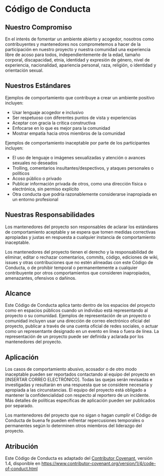 # Código de Conducta

## Nuestro Compromiso

En el interés de fomentar un ambiente abierto y acogedor, nosotros como contribuyentes y mantenedores nos comprometemos a hacer de la participación en nuestro proyecto y nuestra comunidad una experiencia libre de acoso para todos, independientemente de la edad, tamaño corporal, discapacidad, etnia, identidad y expresión de género, nivel de experiencia, nacionalidad, apariencia personal, raza, religión, o identidad y orientación sexual.

## Nuestros Estándares

Ejemplos de comportamiento que contribuye a crear un ambiente positivo incluyen:

* Usar lenguaje acogedor e inclusivo
* Ser respetuoso con diferentes puntos de vista y experiencias
* Aceptar con gracia la crítica constructiva
* Enfocarse en lo que es mejor para la comunidad
* Mostrar empatía hacia otros miembros de la comunidad

Ejemplos de comportamiento inaceptable por parte de los participantes incluyen:

* El uso de lenguaje o imágenes sexualizadas y atención o avances sexuales no deseados
* Trolling, comentarios insultantes/despectivos, y ataques personales o políticos
* Acoso público o privado
* Publicar información privada de otros, como una dirección física o electrónica, sin permiso explícito
* Otra conducta que podría razonablemente considerarse inapropiada en un entorno profesional

## Nuestras Responsabilidades

Los mantenedores del proyecto son responsables de aclarar los estándares de comportamiento aceptable y se espera que tomen medidas correctivas apropiadas y justas en respuesta a cualquier instancia de comportamiento inaceptable.

Los mantenedores del proyecto tienen el derecho y la responsabilidad de eliminar, editar o rechazar comentarios, commits, código, ediciones de wiki, issues y otras contribuciones que no estén alineadas con este Código de Conducta, o de prohibir temporal o permanentemente a cualquier contribuyente por otros comportamientos que consideren inapropiados, amenazantes, ofensivos o dañinos.

## Alcance

Este Código de Conducta aplica tanto dentro de los espacios del proyecto como en espacios públicos cuando un individuo está representando al proyecto o su comunidad. Ejemplos de representación de un proyecto o comunidad incluyen usar una dirección de correo electrónico oficial del proyecto, publicar a través de una cuenta oficial de redes sociales, o actuar como un representante designado en un evento en línea o fuera de línea. La representación de un proyecto puede ser definida y aclarada por los mantenedores del proyecto.

## Aplicación

Los casos de comportamiento abusivo, acosador o de otro modo inaceptable pueden ser reportados contactando al equipo del proyecto en [INSERTAR CORREO ELECTRÓNICO]. Todas las quejas serán revisadas e investigadas y resultarán en una respuesta que se considere necesaria y apropiada a las circunstancias. El equipo del proyecto está obligado a mantener la confidencialidad con respecto al reportero de un incidente. Más detalles de políticas específicas de aplicación pueden ser publicados por separado.

Los mantenedores del proyecto que no sigan o hagan cumplir el Código de Conducta de buena fe pueden enfrentar repercusiones temporales o permanentes según lo determinen otros miembros del liderazgo del proyecto.

## Atribución

Este Código de Conducta es adaptado del [Contributor Covenant](https://www.contributor-covenant.org), versión 1.4, disponible en https://www.contributor-covenant.org/version/1/4/code-of-conduct.html